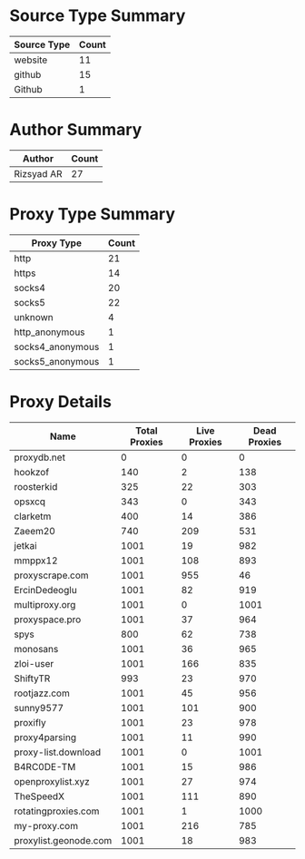 # Source Type Summary

| Source Type | Count |
|-------------|-------|
| website | 11 |
| github | 15 |
| Github | 1 |


# Author Summary

| Author | Count |
|--------|-------|
| Rizsyad AR | 27 |


# Proxy Type Summary

| Proxy Type | Count |
|------------|-------|
| http | 21 |
| https | 14 |
| socks4 | 20 |
| socks5 | 22 |
| unknown | 4 |
| http_anonymous | 1 |
| socks4_anonymous | 1 |
| socks5_anonymous | 1 |


# Proxy Details

| Name | Total Proxies | Live Proxies | Dead Proxies |
|------|---------------|--------------|---------------|
| proxydb.net | 0 | 0 | 0 |
| hookzof | 140 | 2 | 138 |
| roosterkid | 325 | 22 | 303 |
| opsxcq | 343 | 0 | 343 |
| clarketm | 400 | 14 | 386 |
| Zaeem20 | 740 | 209 | 531 |
| jetkai | 1001 | 19 | 982 |
| mmppx12 | 1001 | 108 | 893 |
| proxyscrape.com | 1001 | 955 | 46 |
| ErcinDedeoglu | 1001 | 82 | 919 |
| multiproxy.org | 1001 | 0 | 1001 |
| proxyspace.pro | 1001 | 37 | 964 |
| spys | 800 | 62 | 738 |
| monosans | 1001 | 36 | 965 |
| zloi-user | 1001 | 166 | 835 |
| ShiftyTR | 993 | 23 | 970 |
| rootjazz.com | 1001 | 45 | 956 |
| sunny9577 | 1001 | 101 | 900 |
| proxifly | 1001 | 23 | 978 |
| proxy4parsing | 1001 | 11 | 990 |
| proxy-list.download | 1001 | 0 | 1001 |
| B4RC0DE-TM | 1001 | 15 | 986 |
| openproxylist.xyz | 1001 | 27 | 974 |
| TheSpeedX | 1001 | 111 | 890 |
| rotatingproxies.com | 1001 | 1 | 1000 |
| my-proxy.com | 1001 | 216 | 785 |
| proxylist.geonode.com | 1001 | 18 | 983 |

